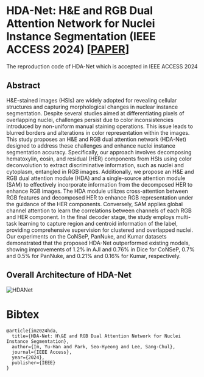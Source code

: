 # HDA-Net: H&E and RGB Dual Attention Network for Nuclei Instance Segmentation (IEEE ACCESS 2024) [[PAPER](https://ieeexplore.ieee.org/document/10504830)]

The reproduction code of HDA-Net which is accepted in IEEE ACCESS 2024

## Abstract

H&E-stained images (HSIs) are widely adopted for revealing cellular structures and capturing morphological changes in nuclear instance segmentation. Despite several studies aimed at differentiating pixels of overlapping nuclei, challenges persist due to color inconsistencies introduced by non-uniform manual staining operations. This issue leads to blurred borders and alterations in color representation within the images. This study proposes an H&E and RGB dual attention network (HDA-Net) designed to address these challenges and enhance nuclei instance segmentation accuracy. Specifically, our approach involves decomposing hematoxylin, eosin, and residual (HER) components from HSIs using color deconvolution to extract discriminative information, such as nuclei and cytoplasm, entangled in RGB images. Additionally, we propose an H&E and RGB dual attention module (HDA) and a single-source attention module (SAM) to effectively incorporate information from the decomposed HER to enhance RGB images. The HDA module utilizes cross-attention between RGB features and decomposed HER to enhance RGB representation under the guidance of the HER components. Conversely, SAM applies global channel attention to learn the correlations between channels of each RGB and HER component. In the final decoder stage, the study employs multi-task learning to capture region and centroid information of the label, providing comprehensive supervision for clustered and overlapped nuclei. Our experiments on the CoNSeP, PanNuke, and Kumar datasets demonstrated that the proposed HDA-Net outperformed existing models, showing improvements of 1.2% in AJI and 0.76% in Dice for CoNSeP, 0.7% and 0.5% for PanNuke, and 0.21% and 0.16% for Kumar, respectively.

## Overall Architecture of HDA-Net
![HDANet](https://github.com/BlindReview922/MADGNet/assets/142275582/8c1d54c5-b03d-4c71-b7f1-81e8c91e0d36)

# Bibtex

```
@article{im2024hda,
  title={HDA-Net: H\&E and RGB Dual Attention Network for Nuclei Instance Segmentation},
  author={Im, Yu-Han and Park, Seo-Hyeong and Lee, Sang-Chul},
  journal={IEEE Access},
  year={2024},
  publisher={IEEE}
}
```
